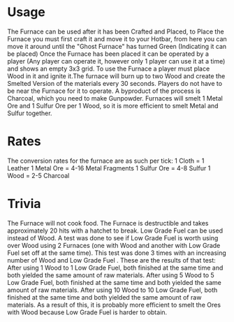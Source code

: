# Usage

The Furnace can be used after it has been Crafted and Placed, to Place the Furnace you must first craft it and move it to your Hotbar, from here you can move it around until the "Ghost Furnace" has turned Green (Indicating it can be placed) Once the Furnace has been placed it can be operated by a player (Any player can operate it, however only 1 player can use it at a time) and shows an empty 3x3 grid.
To use the Furnace a player must place Wood in it and ignite it.The furnace will burn up to two Wood and create the Smelted Version of the materials every 30 seconds. Players do not have to be near the Furnace for it to operate. A byproduct of the process is Charcoal, which you need to make Gunpowder.
Furnaces will smelt 1 Metal Ore and 1 Sulfur Ore per 1 Wood, so it is more efficient to smelt Metal and Sulfur together.
# Rates

The conversion rates for the furnace are as such per tick:
1 Cloth = 1 Leather
1 Metal Ore = 4-16 Metal Fragments
1 Sulfur Ore = 4-8 Sulfur
1 Wood = 2-5 Charcoal
# Trivia

The Furnace will not cook food.
The Furnace is destructible and takes approximately 20 hits with a hatchet to break.
Low Grade Fuel can be used instead of Wood.
A test was done to see if Low Grade Fuel is worth using over Wood using 2 Furnaces (one with Wood and another with Low Grade Fuel set off at the same time). This test was done 3 times with an increasing number of Wood and Low Grade Fuel . These are the results of that test:
After using 1 Wood to 1 Low Grade Fuel, both finished at the same time and both yielded the same amount of raw materials.
After using 5 Wood to 5 Low Grade Fuel, both finished at the same time and both yielded the same amount of raw materials.
After using 10 Wood to 10 Low Grade Fuel, both finished at the same time and both yielded the same amount of raw materials.
As a result of this, it is probably more efficient to smelt the Ores with Wood because Low Grade Fuel is harder to obtain.
